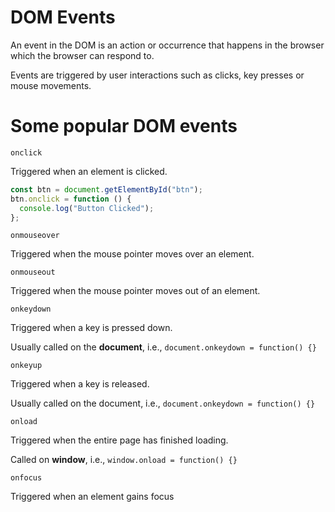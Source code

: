 # DOM Events

An event in the DOM is an action or occurrence that happens in the browser which the browser can respond to.

Events are triggered by user interactions such as clicks, key presses or mouse movements.

# Some popular DOM events

`onclick`

Triggered when an element is clicked.
```js
const btn = document.getElementById("btn");
btn.onclick = function () {
  console.log("Button Clicked");
};
```
`onmouseover`

Triggered when the mouse pointer moves over an element.

`onmouseout`

Triggered when the mouse pointer moves out of an element.

`onkeydown`

Triggered when a key is pressed down.


Usually called on the **document**, i.e., `document.onkeydown = function() {}`

`onkeyup`

Triggered when a key is released.

Usually called on the document, i.e., `document.onkeydown = function() {}`

`onload`

Triggered when the entire page has finished loading.

Called on **window**, i.e., `window.onload = function() {}`

`onfocus`

Triggered when an element gains focus
